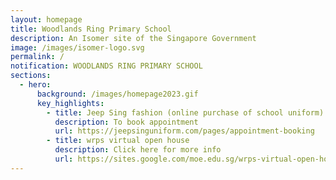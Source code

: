 ```yaml
---
layout: homepage
title: Woodlands Ring Primary School
description: An Isomer site of the Singapore Government
image: /images/isomer-logo.svg
permalink: /
notification: WOODLANDS RING PRIMARY SCHOOL
sections:
  - hero:
      background: /images/homepage2023.gif
      key_highlights:
        - title: Jeep Sing fashion (online purchase of school uniform)
          description: To book appointment
          url: https://jeepsinguniform.com/pages/appointment-booking
        - title: wrps virtual open house
          description: Click here for more info
          url: https://sites.google.com/moe.edu.sg/wrps-virtual-open-house-2020/home
---
```

